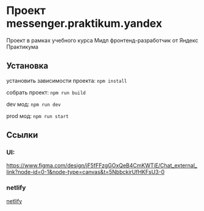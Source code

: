 # Проект messenger.praktikum.yandex

Проект в рамках учебного курса Мидл фронтенд-разработчик от Яндекс Практикума

## Установка

установить зависимости проекта: `npm install`

собрать проект: `npm run build`

dev мод: `npm run dev`

prod мод: `npm run start`

## Ссылки

### UI:

https://www.figma.com/design/jF5fFFzgGOxQeB4CmKWTiE/Chat_external_link?node-id=0-1&node-type=canvas&t=5NbbckirUfHKFsU3-0

### netlify

[netlify](https://deploy-proekt.netlify.app/)

